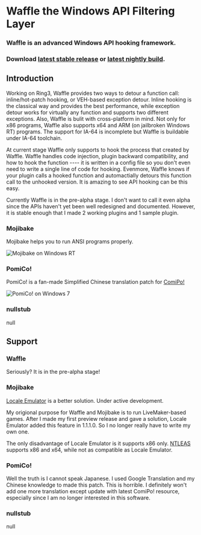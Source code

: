 # Waffle the Windows API Filtering Layer

### Waffle is an advanced Windows API hooking framework.

### Download [latest stable release](https://github.com/MakiseKurisu/WaffleNightly/releases) or [latest nightly build](https://github.com/MakiseKurisu/WaffleNightly/archive/master.zip).

## Introduction

Working on Ring3, Waffle provides two ways to detour a function call: inline/hot-patch hooking, or VEH-based exception detour. Inline hooking is the classical way and provides the best performance, while exception detour works for virtually any function and supports two different exceptions. Also, Waffle is bulit with cross-platform in mind. Not only for x86 programs, Waffle also supports x64 and ARM (on jailbroken Windows RT) programs. The support for IA-64 is incomplete but Waffle is buildable under IA-64 toolchain.

At current stage Waffle only supports to hook the process that created by Waffle. Waffle handles code injection, plugin backward compatibility, and how to hook the function ---- it is written in a config file so you don't even need to write a single line of code for hooking. Evenmore, Waffle knows if your plugin calls a hooked function and automactially detours this function call to the unhooked version. It is amazing to see API hooking can be this easy.

Currently Waffle is in the pre-alpha stage. I don't want to call it even alpha since the APIs haven't yet been well redesigned and documented. However, it is stable enough that I made 2 working plugins and 1 sample plugin.

### Mojibake

Mojibake helps you to run ANSI programs properly.

![Mojibake on Windows RT](http://ww1.sinaimg.cn/large/6ddd8e3dgw1efdlk7mtclj211y0lctfd.jpg)

### PomiCo!

PomiCo! is a fan-made Simplified Chinese translation patch for [ComiPo!](http://www.comipo.com/en/index.html)

![PomiCo! on Windows 7](http://ww3.sinaimg.cn/large/6ddd8e3dgw1eflwb9c4gzj20sh0ivad8.jpg)

### nullstub

null

## Support

### Waffle

Seriously? It is in the pre-alpha stage!

### Mojibake

[Locale Emulator](https://github.com/xupefei/Locale-Emulator) is a better solution. Under active development.

My origional purpose for Waffle and Mojibake is to run LiveMaker-based games. After I made my first preview release and gave a solution, Locale Emulator added this feature in 1.1.1.0. So I no longer really have to write my own one.

The only disadvantage of Locale Emulator is it supports x86 only. [NTLEAS](https://ntlea.codeplex.com/) supports x86 and x64, while not as compatible as Locale Emulator.

### PomiCo!

Well the truth is I cannot speak Japanese. I used Google Translation and my Chinese knowledge to made this patch. This is horrible. I definitely won't add one more translation except update with latest ComiPo! resource, especially since I am no longer interested in this software.

### nullstub

null
